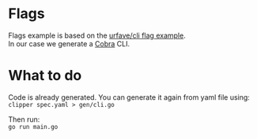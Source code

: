 # Flags

Flags example is based on the [urfave/cli flag example](https://cli.urfave.org/v2/examples/flags/).<br>
In our case we generate a [Cobra](https://github.com/spf13/cobra) CLI.


# What to do

Code is already generated. You can generate it again from yaml file using:<br>
```clipper spec.yaml > gen/cli.go```

Then run:<br>
`go run main.go`
